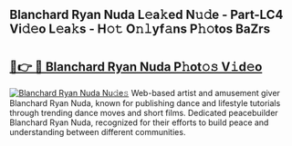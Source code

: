 ## Blanchard Ryan Nuda L𝚎a𝚔ed N𝚞𝚍e - Part-LC4 Vi𝚍𝚎o L𝚎a𝚔s - H𝚘𝚝 O𝚗𝚕yf𝚊ns P𝚑𝚘tos BaZrs

# <h2><a href="http://kfckuc.oniu.top/?m=Blanchard+Ryan+Nuda">🔗👉 🔴 Blanchard Ryan Nuda P𝚑ot𝚘𝚜 V𝚒d𝚎o</a></h2>

[![Blanchard Ryan Nuda Nu𝚍e𝚜](https://i.imgur.com/0qMVB7G.gif)](http://kfckuc.oniu.top/?m=Blanchard+Ryan+Nuda)
Web-based artist and amusement giver Blanchard Ryan Nuda, known for publishing dance and lifestyle tutorials through trending dance moves and short films. Dedicated peacebuilder Blanchard Ryan Nuda, recognized for their efforts to build peace and understanding between different communities.  
